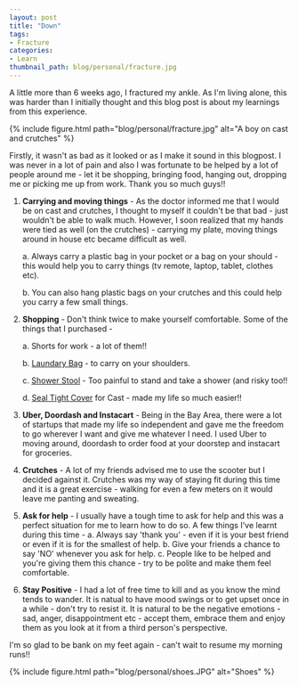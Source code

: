```yaml
---
layout: post
title: "Down"
tags:
- Fracture
categories:
- Learn
thumbnail_path: blog/personal/fracture.jpg
---
```


A little more than 6 weeks ago, I fractured my ankle. As I'm living alone, this was harder than I initially thought and this blog post is about my learnings from this experience. 

{% include figure.html path="blog/personal/fracture.jpg" alt="A boy on cast and crutches" %}

Firstly, it wasn't as bad as it looked or as I make it sound in this blogpost. I was never in a lot of pain and also I was fortunate to be helped by a lot of people around me - let it be shopping, bringing food, hanging out, dropping me or picking me up from work. Thank you so much guys!!

1. **Carrying and moving things** - As the doctor informed me that I would be on cast and crutches, I thought to myself it couldn't be that bad - just wouldn't be able to walk much. However, I soon realized that my hands were tied as well (on the crutches) - carrying my plate, moving things around in house etc became difficult as well.

	a. Always carry a plastic bag in your pocket or a bag on your should - this would help you to carry things (tv remote, laptop, tablet, clothes etc).

	b. You can also hang plastic bags on your crutches and this could help you carry a few small things.

2. **Shopping** - Don't think twice to make yourself comfortable. Some of the things that I purchased - 

	a. Shorts for work - a lot of them!!

	b. [Laundary Bag](http://www.amazon.com/gp/product/B00L83CFVA?psc=1) - to carry on your shoulders.

	c. [Shower Stool](http://www.amazon.com/gp/product/B002UN2UKS?psc=1) - Too painful to stand and take a shower (and risky too!!

	d. [Seal Tight Cover](http://www.amazon.com/gp/product/B007HCDMJ0?psc=1) for Cast - made my life so much easier!!

3. **Uber, Doordash and Instacart** - Being in the Bay Area, there were a lot of startups that made my life so independent and gave me the freedom to go wherever I want and give me whatever I need. I used Uber to moving around, doordash to order food at your doorstep and instacart for groceries.

4. **Crutches** - A lot of my friends advised me to use the scooter but I decided against it. Crutches was my way of staying fit during this time and it is a great exercise - walking for even a few meters on it would leave me panting and sweating.

5. **Ask for help** - I usually have a tough time to ask for help and this was a perfect situation for me to learn how to do so. A few things I've learnt during this time - 
	a. Always say 'thank you' - even if it is your best friend or even if it is for the smallest of help.
	b. Give your friends a chance to say 'NO' whenever you ask for help.
	c. People like to be helped and you're giving them this chance - try to be polite and make them feel comfortable.

6. **Stay Positive** - I had a lot of free time to kill and as you know the mind tends to wander. It is natual to have mood swings or to get upset once in a while - don't try to resist it. It is natural to be the negative emotions - sad, anger, disappointment etc - accept them, embrace them and enjoy them as you look at it from a third person's perspective.

I'm so glad to be bank on my feet again - can't wait to resume my morning runs!!

{% include figure.html path="blog/personal/shoes.JPG" alt="Shoes" %}